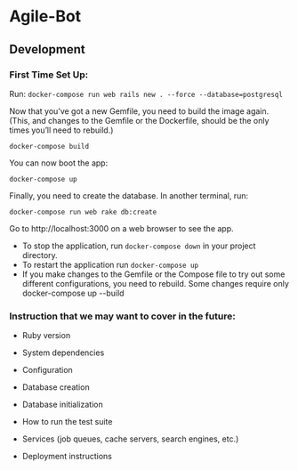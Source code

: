 # Agile-Bot

## Development
### First Time Set Up:
Run: `docker-compose run web rails new . --force --database=postgresql`

Now that you’ve got a new Gemfile, you need to build the image again. (This, and changes to the Gemfile or the Dockerfile, should be the only times you’ll need to rebuild.)

`docker-compose build`

You can now boot the app:

`docker-compose up`

Finally, you need to create the database. In another terminal, run:

`docker-compose run web rake db:create`

Go to http://localhost:3000 on a web browser to see the app.

- To stop the application, run `docker-compose down` in your project directory.
- To restart the application run `docker-compose up`
- If you make changes to the Gemfile or the Compose file to try out some different configurations, you need to rebuild. Some changes require only docker-compose up --build

### Instruction that we may want to cover in the future:

* Ruby version

* System dependencies

* Configuration

* Database creation

* Database initialization

* How to run the test suite

* Services (job queues, cache servers, search engines, etc.)

* Deployment instructions

